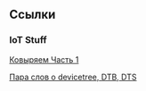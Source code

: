 ## Ссылки
### IoT Stuff
[Ковыряем Часть 1](https://github.com/Sv4r0g/articles/blob/master/nas326.md)

[Пара слов о devicetree, DTB, DTS](https://github.com/Sv4r0g/articles/blob/master/devtree.md)
